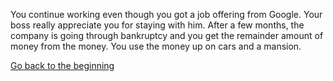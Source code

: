 You continue working even though you got a job offering from Google. Your boss really appreciate you for staying with him. After a few months, the company is going through bankruptcy and you get the remainder amount of money from the money. You use the money up on cars and a mansion. 

[Go back to the beginning](car-destiny.md)